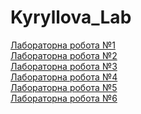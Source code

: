 # Kyryllova_Lab

[Лабораторна робота №1](https://github.com/DvalStuff/lab_1.git) <br>
[Лабораторна робота №2](https://github.com/DvalStuff/lab_2.git) <br>
[Лабораторна робота №3](https://github.com/DvalStuff/lab_3.git) <br>
[Лабораторна робота №4](https://github.com/DvalStuff/lab_4.git) <br>
[Лабораторна робота №5](https://github.com/DvalStuff/lab_5.git) <br>
[Лабораторна робота №6](https://github.com/DvalStuff/lab_6.git) <br>

